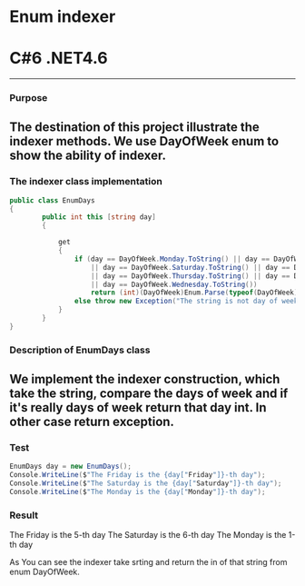 # Enum indexer
# C#6  .NET4.6
----

### Purpose
The destination of this project illustrate the indexer methods. We use DayOfWeek enum to show the ability of indexer.
----
### The indexer class implementation
```c#
public class EnumDays
{
        public int this [string day]
        {

            get
            {
                if (day == DayOfWeek.Monday.ToString() || day == DayOfWeek.Friday.ToString() 
                    || day == DayOfWeek.Saturday.ToString() || day == DayOfWeek.Sunday.ToString() 
                    || day == DayOfWeek.Thursday.ToString() || day == DayOfWeek.Tuesday.ToString() 
                    || day == DayOfWeek.Wednesday.ToString())
                    return (int)(DayOfWeek)Enum.Parse(typeof(DayOfWeek), day);
                else throw new Exception("The string is not day of week");
            }
        }
}
```

### Description of EnumDays class
We implement the indexer construction, which take the string, compare the days of week and if it's really days of week return that day int. 
In other case return exception.
----
### Test 
```c#
EnumDays day = new EnumDays();
Console.WriteLine($"The Friday is the {day["Friday"]}-th day");
Console.WriteLine($"The Saturday is the {day["Saturday"]}-th day");
Console.WriteLine($"The Monday is the {day["Monday"]}-th day");
```

### Result
The Friday is the 5-th day
The Saturday is the 6-th day
The Monday is the 1-th day

As You can see the indexer take srting and return the in of that string from enum DayOfWeek.
